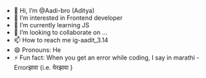 - 👋 Hi, I’m @Aadi-bro (Aditya)
- 👀 I’m interested in Frontend developer 
- 🌱 I’m currently learning JS
- 💞️ I’m looking to collaborate on ...
- 📫 How to reach me ig-aadit_3.14
- 😄 Pronouns: He
- ⚡ Fun fact: When you get an error while coding, I say in marathi - Errorझावा {i.e. येरझावा }

<!---
Aadi-bro/Aadi-bro is a ✨ special ✨ repository because its `README.md` (this file) appears on your GitHub profile.
You can click the Preview link to take a look at your changes.
--->
